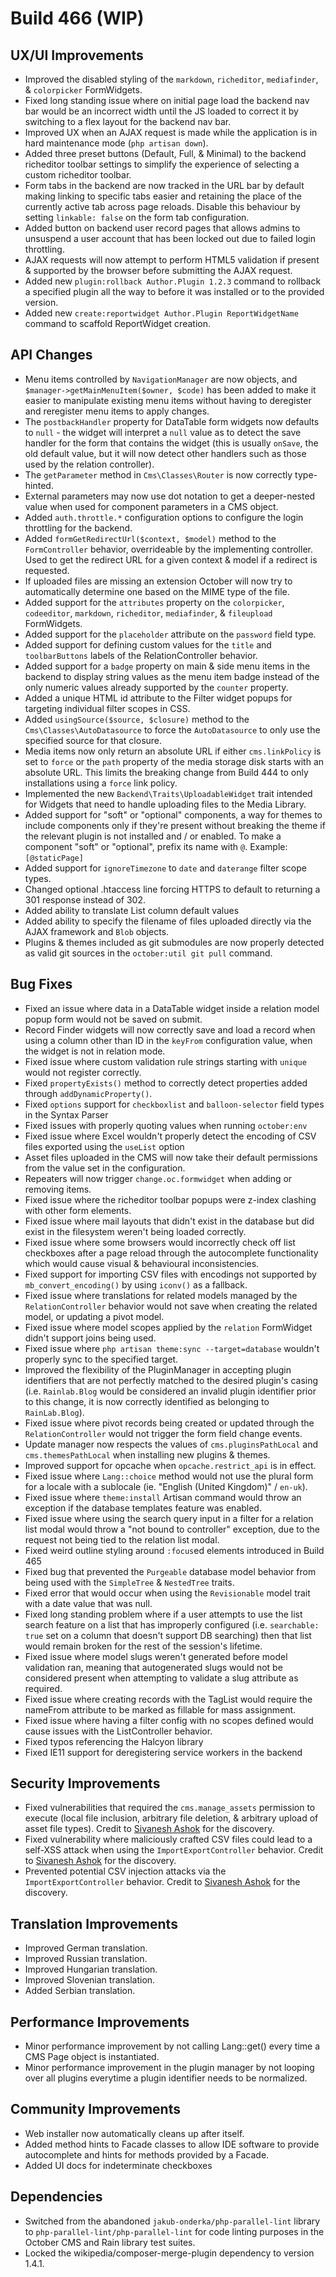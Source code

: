 # Build 466 (WIP)

## UX/UI Improvements
- Improved the disabled styling of the `markdown`, `richeditor`, `mediafinder`, & `colorpicker` FormWidgets.
- Fixed long standing issue where on initial page load the backend nav bar would be an incorrect width until the JS loaded to correct it by switching to a flex layout for the backend nav bar.
- Improved UX when an AJAX request is made while the application is in hard maintenance mode (`php artisan down`).
- Added three preset buttons (Default, Full, & Minimal) to the backend richeditor toolbar settings to simplify the experience of selecting a custom richeditor toolbar.
- Form tabs in the backend are now tracked in the URL bar by default making linking to specific tabs easier and retaining the place of the currently active tab across page reloads. Disable this behaviour by setting `linkable: false` on the form tab configuration.
- Added button on backend user record pages that allows admins to unsuspend a user account that has been locked out due to failed login throttling.
- AJAX requests will now attempt to perform HTML5 validation if present & supported by the browser before submitting the AJAX request.
- Added new `plugin:rollback Author.Plugin 1.2.3` command to rollback a specified plugin all the way to before it was installed or to the provided version.
- Added new `create:reportwidget Author.Plugin ReportWidgetName` command to scaffold ReportWidget creation.

## API Changes
- Menu items controlled by `NavigationManager` are now objects, and `$manager->getMainMenuItem($owner, $code)` has been added to make it easier to manipulate existing menu items without having to deregister and reregister menu items to apply changes.
- The `postbackHandler` property for DataTable form widgets now defaults to `null` - the widget will interpret a `null` value as to detect the save handler for the form that contains the widget (this is usually `onSave`, the old default value, but it will now detect other handlers such as those used by the relation controller).
- The `getParameter` method in `Cms\Classes\Router` is now correctly type-hinted.
- External parameters may now use dot notation to get a deeper-nested value when used for component parameters in a CMS object.
- Added `auth.throttle.*` configuration options to configure the login throttling for the backend.
- Added `formGetRedirectUrl($context, $model)` method to the `FormController` behavior, overrideable by the implementing controller. Used to get the redirect URL for a given context & model if a redirect is requested.
- If uploaded files are missing an extension October will now try to automatically determine one based on the MIME type of the file.
- Added support for the `attributes` property on the `colorpicker`, `codeeditor`, `markdown`, `richeditor`, `mediafinder`, & `fileupload` FormWidgets.
- Added support for the `placeholder` attribute on the `password` field type.
- Added support for defining custom values for the `title` and `toolbarButtons` labels of the RelationController behavior.
- Added support for a `badge` property on main & side menu items in the backend to display string values as the menu item badge instead of the only numeric values already supported by the `counter` property.
- Added a unique HTML id attribute to the Filter widget popups for targeting individual filter scopes in CSS.
- Added `usingSource($source, $closure)` method to the `Cms\Classes\AutoDatasource` to force the `AutoDatasource` to only use the specified source for that closure.
- Media items now only return an absolute URL if either `cms.linkPolicy` is set to `force` or the `path` property of the media storage disk starts with an absolute URL. This limits the breaking change from Build 444 to only installations using a `force` link policy.
- Implemented the new `Backend\Traits\UploadableWidget` trait intended for Widgets that need to handle uploading files to the Media Library.
- Added support for "soft" or "optional" components, a way for themes to include components only if they're present without breaking the theme if the relevant plugin is not installed and / or enabled. To make a component "soft" or "optional", prefix its name with `@`. Example: `[@staticPage]`
- Added support for `ignoreTimezone` to `date` and `daterange` filter scope types.
- Changed optional .htaccess line forcing HTTPS to default to returning a 301 response instead of 302.
- Added ability to translate List column default values
- Added ability to specify the filename of files uploaded directly via the AJAX framework and `Blob` objects.
- Plugins & themes included as git submodules are now properly detected as valid git sources in the `october:util git pull` command.

## Bug Fixes
- Fixed an issue where data in a DataTable widget inside a relation model popup form would not be saved on submit.
- Record Finder widgets will now correctly save and load a record when using a column other than ID in the `keyFrom` configuration value, when the widget is not in relation mode.
- Fixed issue where custom validation rule strings starting with `unique` would not register correctly.
- Fixed `propertyExists()` method to correctly detect properties added through `addDynamicProperty()`.
- Fixed `options` support for `checkboxlist` and `balloon-selector` field types in the Syntax Parser
- Fixed issues with properly quoting values when running `october:env`
- Fixed issue where Excel wouldn't properly detect the encoding of CSV files exported using the `useList` option
- Asset files uploaded in the CMS will now take their default permissions from the value set in the configuration.
- Repeaters will now trigger `change.oc.formwidget` when adding or removing items.
- Fixed issue where the richeditor toolbar popups were z-index clashing with other form elements.
- Fixed issue where mail layouts that didn't exist in the database but did exist in the filesystem weren't being loaded correctly.
- Fixed issue where some browsers would incorrectly check off list checkboxes after a page reload through the autocomplete functionality which would cause visual & behavioural inconsistencies.
- Fixed support for importing CSV files with encodings not supported by `mb_convert_encoding()` by using `iconv()` as a fallback.
- Fixed issue where translations for related models managed by the `RelationController` behavior would not save when creating the related model, or updating a pivot model.
- Fixed issue where model scopes applied by the `relation` FormWidget didn't support joins being used.
- Fixed issue where `php artisan theme:sync --target=database` wouldn't properly sync to the specified target.
- Improved the flexibility of the PluginManager in accepting plugin identifiers that are not perfectly matched to the desired plugin's casing (i.e. `Rainlab.Blog` would be considered an invalid plugin identifier prior to this change, it is now correctly identified as belonging to `RainLab.Blog`).
- Fixed issue where pivot records being created or updated through the `RelationController` would not trigger the form field change events.
- Update manager now respects the values of `cms.pluginsPathLocal` and `cms.themesPathLocal` when installing new plugins & themes.
- Improved support for opcache when `opcache.restrict_api` is in effect.
- Fixed issue where `Lang::choice` method would not use the plural form for a locale with a sublocale (ie. "English (United Kingdom)" / `en-uk`).
- Fixed issue where `theme:install` Artisan command would throw an exception if the database templates feature was enabled.
- Fixed issue where using the search query input in a filter for a relation list modal would throw a "not bound to controller" exception, due to the request not being tied to the relation list modal.
- Fixed weird outline styling around `:focus`ed elements introduced in Build 465
- Fixed bug that prevented the `Purgeable` database model behavior from being used with the `SimpleTree` & `NestedTree` traits.
- Fixed error that would occur when using the `Revisionable` model trait with a date value that was null.
- Fixed long standing problem where if a user attempts to use the list search feature on a list that has improperly configured (i.e. `searchable: true` set on a column that doesn't support DB searching) then that list would remain broken for the rest of the session's lifetime.
- Fixed issue where model slugs weren't generated before model validation ran, meaning that autogenerated slugs would not be considered present when attempting to validate a slug attribute as required.
- Fixed issue where creating records with the TagList would require the nameFrom attribute to be marked as fillable for mass assignment.
- Fixed issue where having a filter config with no scopes defined would cause issues with the ListController behavior.
- Fixed typos referencing the Halcyon library
- Fixed IE11 support for deregistering service workers in the backend

## Security Improvements
- Fixed vulnerabilities that required the `cms.manage_assets` permission to execute (local file inclusion, arbitrary file deletion, & arbitrary upload of asset file types). Credit to [Sivanesh Ashok](https://twitter.com/sivaneshashok) for the discovery.
- Fixed vulnerability where maliciously crafted CSV files could lead to a self-XSS attack when using the `ImportExportController` behavior. Credit to [Sivanesh Ashok](https://twitter.com/sivaneshashok) for the discovery.
- Prevented potential CSV injection attacks via the `ImportExportController` behavior. Credit to [Sivanesh Ashok](https://twitter.com/sivaneshashok) for the discovery.

## Translation Improvements
- Improved German translation.
- Improved Russian translation.
- Improved Hungarian translation.
- Improved Slovenian translation.
- Added Serbian translation.

## Performance Improvements
- Minor performance improvement by not calling Lang::get() every time a CMS Page object is instantiated.
- Minor performance improvement in the plugin manager by not looping over all plugins everytime a plugin identifier needs to be normalized.

## Community Improvements
- Web installer now automatically cleans up after itself.
- Added method hints to Facade classes to allow IDE software to provide autocomplete and hints for methods provided by a Facade.
- Added UI docs for indeterminate checkboxes

## Dependencies
- Switched from the abandoned `jakub-onderka/php-parallel-lint` library to `php-parallel-lint/php-parallel-lint` for code linting purposes in the October CMS and Rain library test suites.
- Locked the wikipedia/composer-merge-plugin dependency to version 1.4.1.
